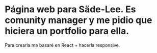 # Página web para Säde-Lee. Es comunity manager y me pidio que hiciera un portfolio para ella.
Para crearla me basaré en React + hacerla responsive.
